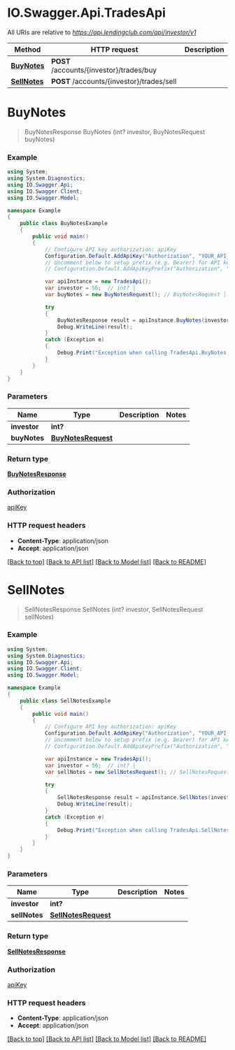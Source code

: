 # IO.Swagger.Api.TradesApi

All URIs are relative to *https://api.lendingclub.com/api/investor/v1*

Method | HTTP request | Description
------------- | ------------- | -------------
[**BuyNotes**](TradesApi.md#buynotes) | **POST** /accounts/{investor}/trades/buy | 
[**SellNotes**](TradesApi.md#sellnotes) | **POST** /accounts/{investor}/trades/sell | 


<a name="buynotes"></a>
# **BuyNotes**
> BuyNotesResponse BuyNotes (int? investor, BuyNotesRequest buyNotes)



### Example
```csharp
using System;
using System.Diagnostics;
using IO.Swagger.Api;
using IO.Swagger.Client;
using IO.Swagger.Model;

namespace Example
{
    public class BuyNotesExample
    {
        public void main()
        {
            // Configure API key authorization: apiKey
            Configuration.Default.AddApiKey("Authorization", "YOUR_API_KEY");
            // Uncomment below to setup prefix (e.g. Bearer) for API key, if needed
            // Configuration.Default.AddApiKeyPrefix("Authorization", "Bearer");

            var apiInstance = new TradesApi();
            var investor = 56;  // int? | 
            var buyNotes = new BuyNotesRequest(); // BuyNotesRequest | 

            try
            {
                BuyNotesResponse result = apiInstance.BuyNotes(investor, buyNotes);
                Debug.WriteLine(result);
            }
            catch (Exception e)
            {
                Debug.Print("Exception when calling TradesApi.BuyNotes: " + e.Message );
            }
        }
    }
}
```

### Parameters

Name | Type | Description  | Notes
------------- | ------------- | ------------- | -------------
 **investor** | **int?**|  | 
 **buyNotes** | [**BuyNotesRequest**](BuyNotesRequest.md)|  | 

### Return type

[**BuyNotesResponse**](BuyNotesResponse.md)

### Authorization

[apiKey](../README.md#apiKey)

### HTTP request headers

 - **Content-Type**: application/json
 - **Accept**: application/json

[[Back to top]](#) [[Back to API list]](../README.md#documentation-for-api-endpoints) [[Back to Model list]](../README.md#documentation-for-models) [[Back to README]](../README.md)

<a name="sellnotes"></a>
# **SellNotes**
> SellNotesResponse SellNotes (int? investor, SellNotesRequest sellNotes)



### Example
```csharp
using System;
using System.Diagnostics;
using IO.Swagger.Api;
using IO.Swagger.Client;
using IO.Swagger.Model;

namespace Example
{
    public class SellNotesExample
    {
        public void main()
        {
            // Configure API key authorization: apiKey
            Configuration.Default.AddApiKey("Authorization", "YOUR_API_KEY");
            // Uncomment below to setup prefix (e.g. Bearer) for API key, if needed
            // Configuration.Default.AddApiKeyPrefix("Authorization", "Bearer");

            var apiInstance = new TradesApi();
            var investor = 56;  // int? | 
            var sellNotes = new SellNotesRequest(); // SellNotesRequest | 

            try
            {
                SellNotesResponse result = apiInstance.SellNotes(investor, sellNotes);
                Debug.WriteLine(result);
            }
            catch (Exception e)
            {
                Debug.Print("Exception when calling TradesApi.SellNotes: " + e.Message );
            }
        }
    }
}
```

### Parameters

Name | Type | Description  | Notes
------------- | ------------- | ------------- | -------------
 **investor** | **int?**|  | 
 **sellNotes** | [**SellNotesRequest**](SellNotesRequest.md)|  | 

### Return type

[**SellNotesResponse**](SellNotesResponse.md)

### Authorization

[apiKey](../README.md#apiKey)

### HTTP request headers

 - **Content-Type**: application/json
 - **Accept**: application/json

[[Back to top]](#) [[Back to API list]](../README.md#documentation-for-api-endpoints) [[Back to Model list]](../README.md#documentation-for-models) [[Back to README]](../README.md)

